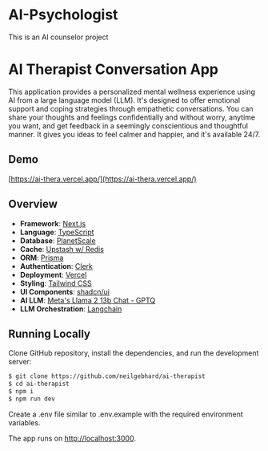 # AI-Psychologist
This is an AI counselor project

# AI Therapist Conversation App

This application provides a personalized mental wellness experience using AI from a large language model (LLM). It's designed to offer emotional support and coping strategies through empathetic conversations. You can share your thoughts and feelings confidentially and without worry, anytime you want, and get feedback in a seemingly conscientious and thoughtful manner. It gives you ideas to feel calmer and happier, and it's available 24/7.

## Demo

[https://ai-thera.vercel.app/](https://ai-thera.vercel.app/)

## Overview

- **Framework**: [Next.js](https://nextjs.org/)
- **Language**: [TypeScript](https://www.typescriptlang.org/)
- **Database**: [PlanetScale](https://planetscale.com/)
- **Cache**: [Upstash w/ Redis](https://upstash.com/)
- **ORM**: [Prisma](https://www.prisma.io/)
- **Authentication**: [Clerk](https://clerk.com/)
- **Deployment**: [Vercel](https://vercel.com)
- **Styling**: [Tailwind CSS](https://tailwindcss.com/)
- **UI Components**: [shadcn/ui](https://ui.shadcn.com/)
- **AI LLM**: [Meta's Llama 2 13b Chat - GPTQ
  ](https://replicate.com/lucataco/llama-2-13b-chat)
- **LLM Orchestration**: [Langchain](https://js.langchain.com/docs/get_started/introduction/)

## Running Locally

Clone GitHub repository, install the dependencies, and run the development server:

```bash
$ git clone https://github.com/neilgebhard/ai-therapist
$ cd ai-therapist
$ npm i
$ npm run dev
```

Create a .env file similar to .env.example with the required environment variables.

The app runs on [http://localhost:3000](http://localhost:3000).
